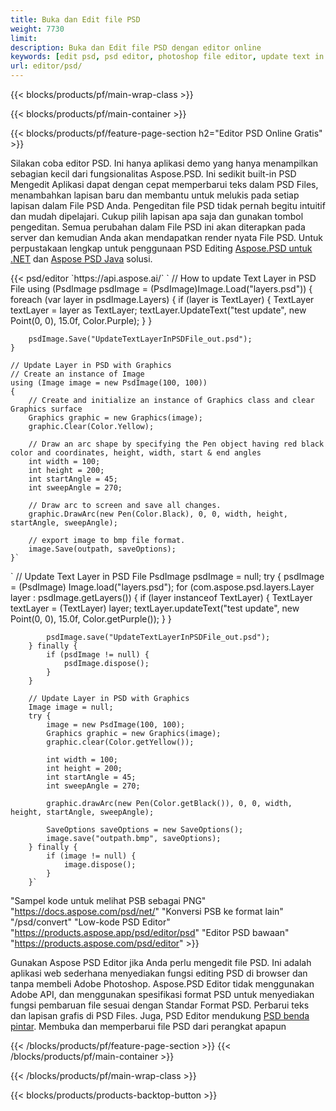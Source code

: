 ```yaml
---
title: Buka dan Edit file PSD
weight: 7730
limit: 
description: Buka dan Edit file PSD dengan editor online
keywords: [edit psd, psd editor, photoshop file editor, update text in psd, update psd, open psd, update text in psd]
url: editor/psd/
---
```


{{< blocks/products/pf/main-wrap-class >}}

{{< blocks/products/pf/main-container >}}

{{< blocks/products/pf/feature-page-section h2="Editor PSD Online Gratis" >}}
<p>Silakan coba editor PSD. Ini hanya aplikasi demo yang hanya menampilkan sebagian kecil dari fungsionalitas Aspose.PSD. Ini sedikit built-in PSD Mengedit Aplikasi dapat dengan cepat memperbarui teks dalam PSD Files, menambahkan lapisan baru dan membantu untuk melukis pada setiap lapisan dalam File PSD Anda. Pengeditan file PSD tidak pernah begitu intuitif dan mudah dipelajari. Cukup pilih lapisan apa saja dan gunakan tombol pengeditan. Semua perubahan dalam File PSD ini akan diterapkan pada server dan kemudian Anda akan mendapatkan render nyata File PSD. Untuk perpustakaan lengkap untuk penggunaan PSD Editing <a href="/psd/{{< lang-code >}}net">Aspose.PSD untuk .NET</a> dan <a href="/psd/{{< lang-code >}}java">Aspose PSD Java</a> solusi. </p>
{{< psd/editor `https://api.aspose.ai/` 
`	// How to update Text Layer in PSD File
	using (PsdImage psdImage = (PsdImage)Image.Load("layers.psd"))
  	{
		foreach (var layer in psdImage.Layers)
		{
			if (layer is TextLayer)
			{
				TextLayer textLayer = layer as TextLayer;
				textLayer.UpdateText("test update", new Point(0, 0), 15.0f, Color.Purple);
			}
		}

		psdImage.Save("UpdateTextLayerInPSDFile_out.psd");
	}
	
	// Update Layer in PSD with Graphics
	// Create an instance of Image
	using (Image image = new PsdImage(100, 100))
	{
		// Create and initialize an instance of Graphics class and clear Graphics surface
		Graphics graphic = new Graphics(image);
		graphic.Clear(Color.Yellow);

		// Draw an arc shape by specifying the Pen object having red black color and coordinates, height, width, start & end angles                 
		int width = 100;
		int height = 200;
		int startAngle = 45;
		int sweepAngle = 270;

		// Draw arc to screen and save all changes.
		graphic.DrawArc(new Pen(Color.Black), 0, 0, width, height, startAngle, sweepAngle);

		// export image to bmp file format.
		image.Save(outpath, saveOptions);
	}` 
`       // Update Text Layer in PSD File
        PsdImage psdImage = null;
        try {
            psdImage = (PsdImage) Image.load("layers.psd");
            for (com.aspose.psd.layers.Layer layer : psdImage.getLayers()) {
                if (layer instanceof TextLayer) {
                    TextLayer textLayer = (TextLayer) layer;
                    textLayer.updateText("test update", new Point(0, 0), 15.0f, Color.getPurple());
                }
            }

            psdImage.save("UpdateTextLayerInPSDFile_out.psd");
        } finally {
            if (psdImage != null) {
                psdImage.dispose();
            }
        }

        // Update Layer in PSD with Graphics
        Image image = null;
        try {
            image = new PsdImage(100, 100);
            Graphics graphic = new Graphics(image);
            graphic.clear(Color.getYellow());

            int width = 100;
            int height = 200;
            int startAngle = 45;
            int sweepAngle = 270;

            graphic.drawArc(new Pen(Color.getBlack()), 0, 0, width, height, startAngle, sweepAngle);

            SaveOptions saveOptions = new SaveOptions();
            image.save("outpath.bmp", saveOptions);
        } finally {
            if (image != null) {
                image.dispose();
            }
        }`	 
"Sampel kode untuk melihat PSB sebagai PNG"  "https://docs.aspose.com/psd/net/" 
"Konversi PSB ke format lain"  "/psd/convert" 
"Low-kode PSD Editor" "https://products.aspose.app/psd/editor/psd" 
"Editor PSD bawaan" "https://products.aspose.com/psd/editor" >}}
<p>Gunakan Aspose PSD Editor jika Anda perlu mengedit file PSD. Ini adalah aplikasi web sederhana menyediakan fungsi editing PSD di browser dan tanpa membeli Adobe Photoshop. Aspose.PSD Editor tidak menggunakan Adobe API, dan menggunakan spesifikasi format PSD untuk menyediakan fungsi pembaruan file sesuai dengan Standar Format PSD. Perbarui teks dan lapisan grafis di PSD Files. Juga, PSD Editor mendukung <a href="https://reference.aspose.com/psd/net/aspose.psd.fileformats.psd.layers.smartobjects/smartobjectlayer/">PSD benda pintar</a>. Membuka dan memperbarui file PSD dari perangkat apapun</p>

{{< /blocks/products/pf/feature-page-section >}}
{{< /blocks/products/pf/main-container >}}


{{< /blocks/products/pf/main-wrap-class >}}

{{< blocks/products/products-backtop-button >}}

